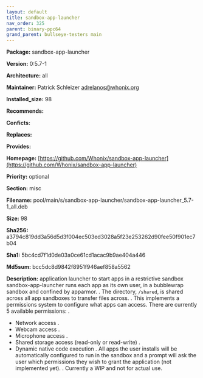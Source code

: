 ```yaml
---
layout: default
title: sandbox-app-launcher
nav_order: 325
parent: binary-ppc64
grand_parent: bullseye-testers main
---
```


**Package:** sandbox-app-launcher

**Version:** 0:5.7-1

**Architecture:**  all

**Maintainer:**  Patrick Schleizer <adrelanos@whonix.org>

**Installed_size:**  98

**Recommends:**  

**Conficts:**  

**Replaces:**  

**Provides:**  

**Homepage:**  [https://github.com/Whonix/sandbox-app-launcher](https://github.com/Whonix/sandbox-app-launcher)

**Priority:**  optional

**Section:** misc

**Filename:**  pool/main/s/sandbox-app-launcher/sandbox-app-launcher_5.7-1_all.deb

**Size:**  98

**Sha256:**  a3794c819dd3a56d5d3f004ec503ed3028a5f23e253262d90fee50f901ec7b04

**Sha1:**  5bc4cd7f1d0de03a0ce61cd1acac9b9ae404a446

**Md5sum:**  bcc5dc8d9842f8951f946aef858a5562

**Description:** application launcher to start apps in a restrictive sandbox
 sandbox-app-launcher runs each app as its own user, in a bubblewrap sandbox
 and confined by apparmor.
 .
 The directory, `/shared`, is shared across all app sandboxes to transfer
 files across.
 .
 This implements a permissions system to configure what apps can access.
 There are currently 5 available permissions:
 .
  * Network access
 .
  * Webcam access
 .
  * Microphone access
 .
  * Shared storage access (read-only or read-write)
 .
  * Dynamic native code execution
 .
 All apps the user installs will be automatically configured to run in
 the sandbox and a prompt will ask the user which permissions they wish to
 grant the application (not implemented yet).
 .
 Currently a WIP and not for actual use.


